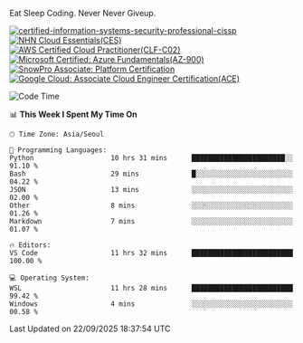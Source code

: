 Eat Sleep Coding.
Never Never Giveup.

[![certified-information-systems-security-professional-cissp](https://github.com/user-attachments/assets/d259884f-7f9a-4d80-a663-6968ead7464a)](https://www.credly.com/badges/f394a010-85a0-450b-9136-8043af01d71c/public_url)
[![NHN Cloud Essentials(CES)](https://github.com/user-attachments/assets/f405dcae-c923-424d-927f-e993bac10fa9)](https://www.nhncloud.com/kr/edu/certification/search)
[![AWS Certified Cloud Practitioner(CLF-C02)](https://github.com/user-attachments/assets/5199a6f5-42d5-4e70-b493-16c3fd42e691)](https://www.credly.com/badges/235e2b66-a782-4a21-ac77-ac4e42037113)
[![Microsoft Certified: Azure Fundamentals(AZ-900)](https://github.com/user-attachments/assets/7eb23f86-6311-42f9-83ab-166a25656710)](https://learn.microsoft.com/en-us/users/tiaz0128/credentials/ca6706271c8233ef)
[![SnowPro Associate: Platform Certification](https://github.com/user-attachments/assets/6b0ae8e7-175e-4b7d-917f-b7b2c6d67ef5)](https://achieve.snowflake.com/f4439c87-fed8-4ba2-a93c-291bdd46e434)
[![Google Cloud: Associate Cloud Engineer Certification(ACE)](https://github.com/user-attachments/assets/cfd997df-d382-484c-8760-6fa93a7d1d1f)](https://www.credly.com/earner/earned/share/1a52c593-93e4-470f-93ed-53d57051b28e)

<!--START_SECTION:waka-->
![Code Time](http://img.shields.io/badge/Code%20Time-4%2C415%20hrs%2026%20mins-blue)

📊 **This Week I Spent My Time On** 

```text
🕑︎ Time Zone: Asia/Seoul

💬 Programming Languages: 
Python                   10 hrs 31 mins      ███████████████████████░░   91.10 % 
Bash                     29 mins             █░░░░░░░░░░░░░░░░░░░░░░░░   04.22 % 
JSON                     13 mins             ░░░░░░░░░░░░░░░░░░░░░░░░░   02.00 % 
Other                    8 mins              ░░░░░░░░░░░░░░░░░░░░░░░░░   01.26 % 
Markdown                 7 mins              ░░░░░░░░░░░░░░░░░░░░░░░░░   01.07 % 

🔥 Editors: 
VS Code                  11 hrs 32 mins      █████████████████████████   100.00 % 

💻 Operating System: 
WSL                      11 hrs 28 mins      █████████████████████████   99.42 % 
Windows                  4 mins              ░░░░░░░░░░░░░░░░░░░░░░░░░   00.58 % 
```


 Last Updated on 22/09/2025 18:37:54 UTC
<!--END_SECTION:waka-->
